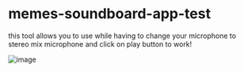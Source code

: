 # memes-soundboard-app-test
this tool allows you to use while having to change your microphone to stereo mix microphone and click on play button to work!

![image](https://github.com/brojamesA/memes-soundboard-app-test/assets/141360241/602b6f8f-0f58-45eb-beee-ffa946558062)

